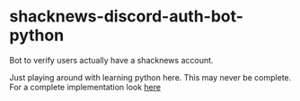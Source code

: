 # shacknews-discord-auth-bot-python
Bot to verify users actually have a shacknews account.

Just playing around with learning python here. This may never be complete. For a complete implementation look [here](https://github.com/boarder2/shacknews-discord-auth-bot)

